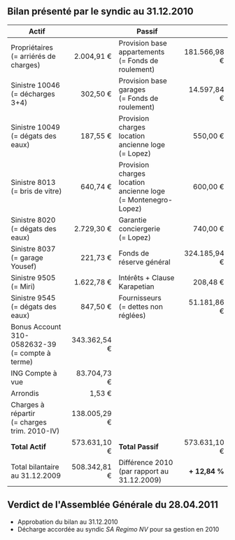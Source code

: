<link rel="stylesheet" href="normal4.css">

## Bilan présenté par le syndic au 31.12.2010

| Actif | &nbsp; | Passif | &nbsp; |
| --- | ---: | --- | ---:|
| Propriétaires<br>(= arriérés de charges) | 2.004,91 € | Provision base<br>appartements<br>(= Fonds de roulement) | 181.566,98 € |
| Sinistre 10046<br>(= décharges 3+4) | 302,50 € | Provision base<br>garages<br>(= Fonds de roulement) | 14.597,84 € |
| Sinistre 10049<br>(= dégats des eaux) | 187,55 € | Provision charges<br>location ancienne loge<br>(= Lopez) | 550,00 €
Sinistre 8013<br>(= bris de vitre) | 640,74 € | Provision charges<br>location ancienne loge<br>(= Montenegro-Lopez) | 600,00 €
Sinistre 8020<br>(= dégats des eaux) | 2.729,30 € | Garantie conciergerie<br>(= Lopez) | 740,00 €
Sinistre 8037<br>(= garage Yousef) | 221,73 € | Fonds de réserve général | 324.185,94 €
Sinistre 9505<br>(= Miri) | 1.622,78 € | Intérêts + Clause Karapetian | 208,48 €
Sinistre 9545<br>(= dégats des eaux) | 847,50 € | Fournisseurs<br>(= dettes non réglées) | 51.181,86 €
Bonus Account<br>310-0582632-39<br>(= compte à terme) | 343.362,54 € |   |  
ING Compte à vue | 83.704,73 € |   |  
Arrondis | 1,53 € |   |  
Charges à répartir<br>(= charges trim. 2010-IV) | 138.005,29 € |   |  
**Total Actif** | 573.631,10 € | **Total Passif** | 573.631,10 €
Total bilantaire<br>au 31.12.2009 | 508.342,81 € | Différence 2010<br>(par rapport au 31.12.2009) | **+ 12,84 %**

## Verdict de l'Assemblée Générale du 28.04.2011

* Approbation du bilan au 31.12.2010
* Décharge accordée au syndic *SA Regimo NV* pour sa gestion en 2010